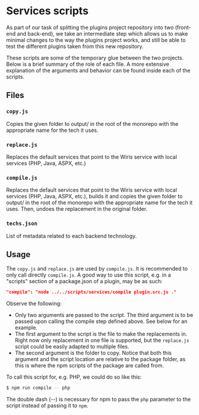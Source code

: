 # Services scripts

As part of our task of splitting the plugins project repository into two (front-end and back-end), we take an intermediate step which allows us to make minimal changes to the way the plugins project works, and still be able to test the different plugins taken from this new repository.

These scripts are some of the temporary glue between the two projects. Below is a brief summary of the role of each file. A more extensive explanation of the arguments and behavior can be found inside each of the scripts.

## Files

### `copy.js`

Copies the given folder to output/ in the root of the monorepo with the appropriate name for the tech it uses.

### `replace.js`

Replaces the default services that point to the Wiris service with local services (PHP, Java, ASPX, etc.)

### `compile.js`

Replaces the default services that point to the Wiris service with local services (PHP, Java, ASPX, etc.), builds it and copies the given folder to output/ in the root of the monorepo with the appropriate name for the tech it uses. Then, undoes the replacement in the original folder.

### `techs.json`

List of metadata related to each backend technology.

## Usage

The `copy.js` and `replace.js` are used by `compile.js`. It is recommended to only call directly `compile.js`. A good way to use this script, e.g. in a "scripts" section of a package.json of a plugin, may be as such:

```json
"compile": "node ../../scripts/services/compile plugin.src.js ."
```

Observe the following:

- Only two arguments are passed to the script. The third argument is to be passed upon calling the compile step defined above. See below for an example.
- The first argument to the script is the file to make the replacements in. Right now only replacement in one file is supported, but the `replace.js` script could be easily adapted to multiple files.
- The second argument is the folder to copy. Notice that both this argument and the script location are relative to the package folder, as this is where the npm scripts of the package are called from.

To call this script for, e.g. PHP, we could do so like this:

```bash
$ npm run compile -- php
```

The double dash (--) is necessary for npm to pass the `php` parameter to the script instead of passing it to `npm`.